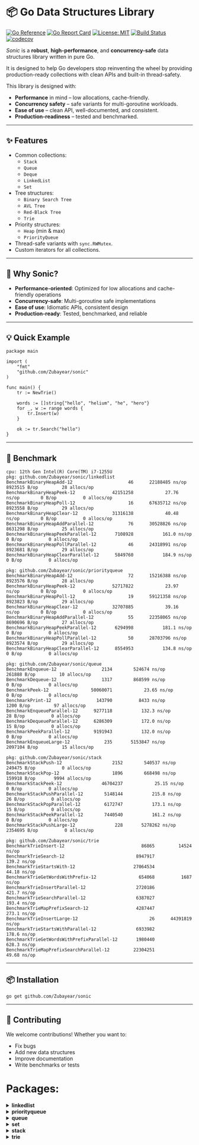 # 📦 Go Data Structures Library

[![Go Reference](https://pkg.go.dev/badge/github.com/Zubayear/sonic.svg)](https://pkg.go.dev/github.com/Zubayear/sonic)
[![Go Report Card](https://goreportcard.com/badge/github.com/Zubayear/sonic)](https://goreportcard.com/report/github.com/Zubayear/sonic)
[![License: MIT](https://img.shields.io/badge/License-MIT-yellow.svg)](LICENSE)
[![Build Status](https://github.com/Zubayear/sonic/actions/workflows/go.yml/badge.svg)](https://github.com/Zubayear/sonic/actions)
[![codecov](https://codecov.io/gh/Zubayear/sonic/branch/main/graph/badge.svg)](https://codecov.io/gh/Zubayear/sonic)

*Sonic* is a **robust**, **high-performance**, and **concurrency-safe** data structures library written in pure Go.

It is designed to help Go developers stop reinventing the wheel by providing production-ready collections with clean APIs and built-in thread-safety.

This library is designed with:
- **Performance** in mind – low allocations, cache-friendly.
- **Concurrency safety** – safe variants for multi-goroutine workloads.
- **Ease of use** – clean API, well-documented, and consistent.
- **Production-readiness** – tested and benchmarked.

---

## ✨ Features

- Common collections:
  - `Stack`
  - `Queue`
  - `Deque`
  - `LinkedList`
  - `Set`
- Tree structures:
  - `Binary Search Tree`
  - `AVL Tree`
  - `Red-Black Tree`
  - `Trie`
- Priority structures:
  - `Heap` (min & max)
  - `PriorityQueue`
- Thread-safe variants with `sync.RWMutex`.
- Custom iterators for all collections.

---
## 🚀 Why Sonic?
- **Performance-oriented**: Optimized for low allocations and cache-friendly operations
- **Concurrency-safe**: Multi-goroutine safe implementations
- **Ease of use**: Idiomatic APIs, consistent design
- **Production-ready**: Tested, benchmarked, and reliable

---
## 💡 Quick Example
```
package main

import (
    "fmt"
    "github.com/Zubayear/sonic"
)

func main() {
    tr := NewTrie()

	words := []string{"hello", "helium", "he", "hero"}
	for _, w := range words {
		tr.Insert(w)
	}
	
	ok := tr.Search("hello")
}
```

---
## 💪 Benchmark
```
cpu: 12th Gen Intel(R) Core(TM) i7-1255U
pkg: github.com/Zubayear/sonic/linkedlist
BenchmarkBinaryHeapAdd-12              	      46	  22188485 ns/op	 8923515 B/op	      28 allocs/op
BenchmarkBinaryHeapPeek-12             	42151258	        27.76 ns/op	       0 B/op	       0 allocs/op
BenchmarkBinaryHeapPoll-12             	      16	  67635712 ns/op	 8923558 B/op	      29 allocs/op
BenchmarkBinaryHeapClear-12            	31316138	        40.48 ns/op	       0 B/op	       0 allocs/op
BenchmarkBinaryHeapAddParallel-12      	      76	  30528826 ns/op	 8631298 B/op	      25 allocs/op
BenchmarkBinaryHeapPeekParallel-12     	 7108928	       161.0 ns/op	       0 B/op	       0 allocs/op
BenchmarkBinaryHeapPollParallel-12     	      46	  24318991 ns/op	 8923681 B/op	      29 allocs/op
BenchmarkBinaryHeapClearParallel-12    	 5849760	       184.9 ns/op	       0 B/op	       0 allocs/op

pkg: github.com/Zubayear/sonic/priorityqueue
BenchmarkBinaryHeapAdd-12              	      72	  15216388 ns/op	 8923576 B/op	      28 allocs/op
BenchmarkBinaryHeapPeek-12             	52717822	        23.97 ns/op	       0 B/op	       0 allocs/op
BenchmarkBinaryHeapPoll-12             	      19	  59121358 ns/op	 8923823 B/op	      29 allocs/op
BenchmarkBinaryHeapClear-12            	32707885	        39.16 ns/op	       0 B/op	       0 allocs/op
BenchmarkBinaryHeapAddParallel-12      	      55	  22358065 ns/op	 8690696 B/op	      27 allocs/op
BenchmarkBinaryHeapPeekParallel-12     	 6294998	       181.1 ns/op	       0 B/op	       0 allocs/op
BenchmarkBinaryHeapPollParallel-12     	      50	  28703796 ns/op	 8923574 B/op	      29 allocs/op
BenchmarkBinaryHeapClearParallel-12    	 8554953	       134.8 ns/op	       0 B/op	       0 allocs/op

pkg: github.com/Zubayear/sonic/queue
BenchmarkEnqueue-12            	    2134	    524674 ns/op	  261888 B/op	      10 allocs/op
BenchmarkDequeue-12            	    1317	    868599 ns/op	       0 B/op	       0 allocs/op
BenchmarkPeek-12               	50060071	        23.65 ns/op	       0 B/op	       0 allocs/op
BenchmarkPrint-12              	  143790	      8433 ns/op	    1200 B/op	      97 allocs/op
BenchmarkEnqueueParallel-12    	 9277118	       132.3 ns/op	      28 B/op	       0 allocs/op
BenchmarkDequeueParallel-12    	 6286309	       172.0 ns/op	      15 B/op	       0 allocs/op
BenchmarkPeekParallel-12       	 9191943	       132.0 ns/op	       0 B/op	       0 allocs/op
BenchmarkEnqueueLarge-12       	     235	   5153847 ns/op	 2097104 B/op	      15 allocs/op

pkg: github.com/Zubayear/sonic/stack
BenchmarkStackPush-12            	    2152	    540537 ns/op	  249475 B/op	       0 allocs/op
BenchmarkStackPop-12             	    1896	    668498 ns/op	  159918 B/op	    9994 allocs/op
BenchmarkStackPeek-12            	46704237	        25.15 ns/op	       0 B/op	       0 allocs/op
BenchmarkStackPushParallel-12    	 5148144	       215.8 ns/op	      26 B/op	       0 allocs/op
BenchmarkStackPopParallel-12     	 6172747	       173.1 ns/op	      15 B/op	       0 allocs/op
BenchmarkStackPeekParallel-12    	 7440540	       161.2 ns/op	       0 B/op	       0 allocs/op
BenchmarkStackPushLarge-12       	     228	   5278262 ns/op	 2354695 B/op	       0 allocs/op

pkg: github.com/Zubayear/sonic/trie
BenchmarkTrieInsert-12                        	   86865	     14524 ns/op
BenchmarkTrieSearch-12                        	 8947917	       139.2 ns/op
BenchmarkTrieStartsWith-12                    	27064534	        44.18 ns/op
BenchmarkTrieGetWordsWithPrefix-12            	  654068	      1687 ns/op
BenchmarkTrieInsertParallel-12                	 2720186	       421.7 ns/op
BenchmarkTrieSearchParallel-12                	 6387027	       193.4 ns/op
BenchmarkTrieMapPrefixSearch-12               	 4287447	       273.1 ns/op
BenchmarkTrieInsertLarge-12                   	      26	  44391819 ns/op
BenchmarkTrieStartsWithParallel-12            	 6933982	       178.6 ns/op
BenchmarkTrieGetWordsWithPrefixParallel-12    	 1980440	       628.3 ns/op
BenchmarkTrieMapPrefixSearchParallel-12       	22304251	        49.68 ns/op
```
---

## 📦 Installation
```
go get github.com/Zubayear/sonic
```
---
## 🤝 Contributing
We welcome contributions! Whether you want to:
- Fix bugs
- Add new data structures
- Improve documentation
- Write benchmarks or tests

# Packages:

<details>
	<summary> <strong> linkedlist </strong> </summary>	

---

##### Functions:

1. [`NewLinkedList`](./linkedlist/linked_list.go#L34):  NewLinkedList initializes and returns a new empty doubly linked list.
2. [`NewListNode`](./linkedlist/linked_list.go#L18):  NewListNode creates a new node with the given value.

---
##### Types

1. [`DoublyLinkedList`](./linkedlist/linked_list.go#L27): No description provided.

2. [`ListNode`](./linkedlist/linked_list.go#L12): No description provided.


---
</details><details>
	<summary> <strong> priorityqueue </strong> </summary>	

---

##### Functions:

1. [`NewBinaryHeap`](./priorityqueue/binary_heap.go#L21):  NewBinaryHeap creates and returns a new empty BinaryHeap.

---
##### Types

1. [`BinaryHeap`](./priorityqueue/binary_heap.go#L15): No description provided.


---
</details><details>
	<summary> <strong> queue </strong> </summary>	

---

##### Functions:

1. [`NewQueue`](./queue/queue.go#L20):  NewQueue creates and returns a new queue with an initial capacity of 16. Time Complexity: O(1)

---
##### Types

1. [`Queue`](./queue/queue.go#L12): No description provided.


---
</details><details>
	<summary> <strong> set </strong> </summary>	

---

##### Functions:

1. [`NewUnorderedSet`](./set/unordered_set.go#L13):  NewUnorderedSet creates and returns a new instance of UnorderedSet.

---
##### Types

1. [`UnorderedSet`](./set/unordered_set.go#L7): No description provided.


---
</details><details>
	<summary> <strong> stack </strong> </summary>	

---

##### Functions:

1. [`NewStack`](./stack/stack.go#L17):  NewStack initializes a new stack with default capacity of 16.

---
##### Types

1. [`Stack`](./stack/stack.go#L10): No description provided.


---
</details><details>
	<summary> <strong> trie </strong> </summary>	

---

##### Functions:

1. [`NewTrie`](./trie/trie.go#L31):  NewTrie creates and returns an empty Trie.
2. [`NewTrieNode`](./trie/trie.go#L18):  NewTrieNode creates and returns a new Trie node.

---
##### Types

1. [`Node`](./trie/trie.go#L12): No description provided.

2. [`Pair`](./trie/trie.go#L173): No description provided.

3. [`Trie`](./trie/trie.go#L24): No description provided.


---
</details>
